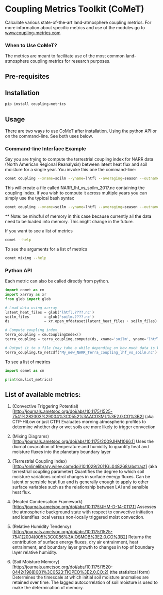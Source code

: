 # Coupling Metrics Toolkit (CoMeT)
Calculate various state-of-the-art land-atmosphere coupling metrics.
For more information about specific metrics and use of the modules go to www.coupling-metrics.com

### When to Use CoMeT?
The metrics are meant to facilitate use of the most common land-atmosphere coupling metrics for research purposes. 

## Pre-requisites

## Installation
```bash
pip install coupling-metrics
```

## Usage
There are two ways to use CoMeT after installation. Using the python API or on the command-line. See both uses below.

### Command-line Interface Example
Say you are trying to compute the terrestrial coupling index for NARR data (North American Regional Reanalysis) between latent heat flux and soil moisture for a single year. You invoke this one the command-line:
```bash
comet coupling --xname=soilm --yname=lhtfl --averaging=season --outname=NARR_lhf_vs_soilm_2017.nc lhtfl.2017.nc soilm.2017.nc
```
This will create a file called NARR_lhf_vs_soilm_2017.nc containing the coupling index. If you wish to compute it across multiple years you can simply use the typical bash syntax
```bash
comet coupling --xname=soilm --yname=lhtfl --averaging=season --outname=NARR_lhf_vs_soilm_1979-2017.nc lhtfl.????.nc soilm.????.nc
```
** Note: be mindful of memory in this case because currently all the data need to be loaded into memory. This might change in the future.

If you want to see a list of metrics
```bash
comet --help
```

To see the arguments for a list of metrics
```bash
comet mixing --help
```


### Python API
Each metric can also be called directly from python.
```python
import comet as cm
import xarray as xr
from glob import glob

# Load data using xarray
latent_heat_files = glob('lhtfl.????.nc')
soilm_files       = glob('soilm.????.nc')
ds                = xr.open_mfdataset(latent_heat_files + soilm_files)

# Compute coupling index
terra_coupling = cm.CouplingIndex()
terra_coupling = terra_coupling.compute(ds, xname='soilm', yname='lhtfl', averaging='month')

# Output it to a file (may take a while depending on how much data is being processed)
terra_coupling.to_netcdf('My_new_NARR_Terra_coupling_lhf_vs_soilm.nc')
```

To see a list of metrics
```python
import comet as cm

print(cm.list_metrics)
```

## List of available metrics:

1. (Convective Triggering Potential)[http://journals.ametsoc.org/doi/abs/10.1175/1525-7541%282003%29004%3C0552%3AACOSML%3E2.0.CO%3B2] (aka CTP-HiLow or just CTP)
Evaluates morning atmospheric profiles to determine whether dry or wet soils are more likely to trigger convection

2. (Mixing Diagrams)[http://journals.ametsoc.org/doi/abs/10.1175/2009JHM1066.1]
Uses the diurnal covariation of temperature and humidity to quantify heat and moisture fluxes into the planetary boundary layer

3. (Terrestrial Coupling Index)[http://onlinelibrary.wiley.com/doi/10.1029/2011GL048268/abstract] (aka terrestrial coupling parameter)
Quantifies the degree to which soil moisture variations control changes in surface energy fluxes.  Can be latent or sensible heat flux and is generally enough to apply to other surface variables such as the relationship between LAI and sensible heat flux.

4. (Heated Condensation Framework)[http://journals.ametsoc.org/doi/abs/10.1175/JHM-D-14-0117.1]
Assesses the atmospheric background state with respect to convective initiation and identifies local versus non-locally triggered moist convection.

5. (Relative Humidity Tendency)[http://journals.ametsoc.org/doi/abs/10.1175/1525-7541(2004)005%3C0086%3AIOSMOB%3E2.0.CO%3B2]
Returns the contribution of surface energy fluxes, dry air entrainment, heat entrainment, and boundary layer growth to changes in top of boundary layer relative humidity.

6. (Soil Moisture Memory)[http://journals.ametsoc.org/doi/abs/10.1175/1520-0442(1988)001%3C0523:TIOPEO%3E2.0.CO;2] (the statisitcal form)
Determines the timescale at which initial soil moisture anomalies are retained over time.  The lagged autocorrelation of soil moisture is used to make the determination of memory. 


